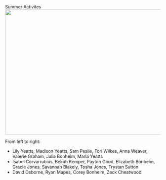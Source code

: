 
<div class="header_3">
    <div>Summer Activites</div>
</div>

<img width="720" height="405" src="http://www.cymoh.org/images/img_3274-2-333.webp">

From left to right:
- Lily Yeatts, Madison Yeatts, Sam Pesile, Tori Wilkes, Anna Weaver, Valerie Graham, Julia Bonheim, Marla Yeatts
- Isabel Corvarrubius, Bekah Kemper, Payton Good, Elizabeth Bonheim, Gracie Jones, Savannah Blakely, Tosha Jones, Trystan Sutton
- David Osborne, Ryan Mapes, Corey Bonheim, Zack Cheatwood

